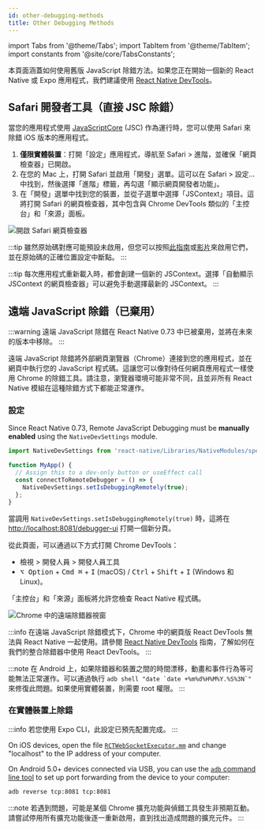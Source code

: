 ```yaml
---
id: other-debugging-methods
title: Other Debugging Methods
---
```


import Tabs from '@theme/Tabs'; import TabItem from '@theme/TabItem'; import constants from '@site/core/TabsConstants';

本頁面涵蓋如何使用舊版 JavaScript 除錯方法。如果您正在開始一個新的 React Native 或 Expo 應用程式，我們建議使用 [React Native DevTools](./react-native-devtools)。

## Safari 開發者工具（直接 JSC 除錯）

當您的應用程式使用 [JavaScriptCore](https://trac.webkit.org/wiki/JavaScriptCore) (JSC) 作為運行時，您可以使用 Safari 來除錯 iOS 版本的應用程式。

1. **僅限實體裝置**：打開「設定」應用程式，導航至 Safari > 進階，並確保「網頁檢查器」已開啟。
2. 在您的 Mac 上，打開 Safari 並啟用「開發」選單。這可以在 Safari > 設定... 中找到，然後選擇「進階」標籤，再勾選「顯示網頁開發者功能」。
3. 在「開發」選單中找到您的裝置，並從子選單中選擇「JSContext」項目。這將打開 Safari 的網頁檢查器，其中包含與 Chrome DevTools 類似的「主控台」和「來源」面板。

![開啟 Safari 網頁檢查器](/docs/assets/debugging-safari-developer-tools.jpg)

:::tip
雖然原始碼對應可能預設未啟用，但您可以按照[此指南](https://blog.nparashuram.com/2019/10/debugging-react-native-ios-apps-with.html)或[影片](https://www.youtube.com/watch?v=GrGqIIz51k4)來啟用它們，並在原始碼的正確位置設定中斷點。
:::

:::tip
每次應用程式重新載入時，都會創建一個新的 JSContext。選擇「自動顯示 JSContext 的網頁檢查器」可以避免手動選擇最新的 JSContext。
:::

## 遠端 JavaScript 除錯（已棄用）

:::warning
遠端 JavaScript 除錯在 React Native 0.73 中已被棄用，並將在未來的版本中移除。
:::

遠端 JavaScript 除錯將外部網頁瀏覽器（Chrome）連接到您的應用程式，並在網頁中執行您的 JavaScript 程式碼。這讓您可以像對待任何網頁應用程式一樣使用 Chrome 的除錯工具。請注意，瀏覽器環境可能非常不同，且並非所有 React Native 模組在這種除錯方式下都能正常運作。

### 設定

Since React Native 0.73, Remote JavaScript Debugging must be **manually enabled** using the `NativeDevSettings` module.

```js
import NativeDevSettings from 'react-native/Libraries/NativeModules/specs/NativeDevSettings';

function MyApp() {
  // Assign this to a dev-only button or useEffect call
  const connectToRemoteDebugger = () => {
    NativeDevSettings.setIsDebuggingRemotely(true);
  };
}
```

當調用 `NativeDevSettings.setIsDebuggingRemotely(true)` 時，這將在 [http://localhost:8081/debugger-ui](http://localhost:8081/debugger-ui) 打開一個新分頁。

從此頁面，可以通過以下方式打開 Chrome DevTools：

- 檢視 > 開發人員 > 開發人員工具
- <kbd>⌥ Option</kbd> + <kbd>Cmd ⌘</kbd> + <kbd>I</kbd> (macOS) / <kbd>Ctrl</kbd> + <kbd>Shift</kbd> + <kbd>I</kbd> (Windows 和 Linux)。

「主控台」和「來源」面板將允許您檢查 React Native 程式碼。

![Chrome 中的遠端除錯器視窗](/docs/assets/debugging-chrome-remote-debugger.jpg)

:::info
在遠端 JavaScript 除錯模式下，Chrome 中的網頁版 React DevTools 無法與 React Native 一起使用。請參閱 [React Native DevTools](./react-native-devtools) 指南，了解如何在我們的整合除錯器中使用 React DevTools。
:::

:::note
在 Android 上，如果除錯器和裝置之間的時間漂移，動畫和事件行為等可能無法正常運作。可以通過執行 ``adb shell "date `date +%m%d%H%M%Y.%S%3N`"`` 來修復此問題。如果使用實體裝置，則需要 root 權限。
:::

### 在實體裝置上除錯

:::info
若您使用 Expo CLI，此設定已預先配置完成。
:::

<Tabs groupId="platform" defaultValue={constants.defaultPlatform} values={constants.platforms} className="pill-tabs">
<TabItem value="ios">

On iOS devices, open the file [`RCTWebSocketExecutor.mm`](https://github.com/facebook/react-native/blob/master/packages/react-native/React/CoreModules/RCTWebSocketExecutor.mm) and change "localhost" to the IP address of your computer.

</TabItem>
<TabItem value="android">

On Android 5.0+ devices connected via USB, you can use the [`adb` command line tool](http://developer.android.com/tools/help/adb.html) to set up port forwarding from the device to your computer:

```sh
adb reverse tcp:8081 tcp:8081
```

</TabItem>
</Tabs>

:::note
若遇到問題，可能是某個 Chrome 擴充功能與偵錯工具發生非預期互動。請嘗試停用所有擴充功能後逐一重新啟用，直到找出造成問題的擴充元件。
:::